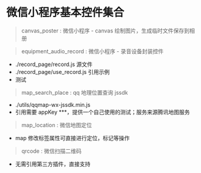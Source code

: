 # 微信小程序基本控件集合

> canvas_poster : 微信小程序 - canvas 绘制图片，生成临时文件保存到相册

> equipment_audio_record : 微信小程序 - 录音设备封装控件

- ./record_page/record.js 源文件
- ./record_page/use_record.js 引用示例
- 测试

> map_search_place : qq 地理位置查询 jssdk

- ./utils/qqmap-wx-jssdk.min.js
- 引用需要 appKey ***，提供一个自己使用的测试；服务来源腾讯地图服务

> map_location : 微信地图定位

- map 修改标签属性可直接进行定位，标记等操作

> qrcode : 微信扫描二维码

- 无需引用第三方插件，直接支持